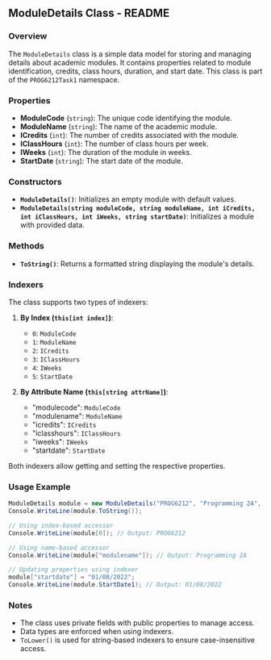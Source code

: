 ## ModuleDetails Class - README

### Overview
The `ModuleDetails` class is a simple data model for storing and managing details about academic modules. It contains properties related to module identification, credits, class hours, duration, and start date. This class is part of the `PROG6212Task1` namespace.

### Properties
- **ModuleCode** (`string`): The unique code identifying the module.
- **ModuleName** (`string`): The name of the academic module.
- **ICredits** (`int`): The number of credits associated with the module.
- **IClassHours** (`int`): The number of class hours per week.
- **IWeeks** (`int`): The duration of the module in weeks.
- **StartDate** (`string`): The start date of the module.

### Constructors
- **`ModuleDetails()`**: Initializes an empty module with default values.
- **`ModuleDetails(string moduleCode, string moduleName, int iCredits, int iClassHours, int iWeeks, string startDate)`**: Initializes a module with provided data.

### Methods
- **`ToString()`**: Returns a formatted string displaying the module's details.

### Indexers
The class supports two types of indexers:

1. **By Index (`this[int index]`)**:
   - `0`: `ModuleCode`
   - `1`: `ModuleName`
   - `2`: `ICredits`
   - `3`: `IClassHours`
   - `4`: `IWeeks`
   - `5`: `StartDate`

2. **By Attribute Name (`this[string attrName]`)**:
   - "modulecode": `ModuleCode`
   - "modulename": `ModuleName`
   - "icredits": `ICredits`
   - "iclasshours": `IClassHours`
   - "iweeks": `IWeeks`
   - "startdate": `StartDate`

Both indexers allow getting and setting the respective properties.

### Usage Example
```csharp
ModuleDetails module = new ModuleDetails("PROG6212", "Programming 2A", 15, 150, 10, "25/07/2022");
Console.WriteLine(module.ToString());

// Using index-based accessor
Console.WriteLine(module[0]); // Output: PROG6212

// Using name-based accessor
Console.WriteLine(module["modulename"]); // Output: Programming 2A

// Updating properties using indexer
module["startdate"] = "01/08/2022";
Console.WriteLine(module.StartDate1); // Output: 01/08/2022
```

### Notes
- The class uses private fields with public properties to manage access.
- Data types are enforced when using indexers.
- `ToLower()` is used for string-based indexers to ensure case-insensitive access.

